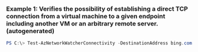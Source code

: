 ### Example 1: Verifies the possibility of establishing a direct TCP connection from a virtual machine to a given endpoint including another VM or an arbitrary remote server. (autogenerated)
```powershell
PS C:\> Test-AzNetworkWatcherConnectivity -DestinationAddress bing.com -DestinationPort 80 -NetworkWatcher {NetworkWatcher} -SourceId {SourceId}
```


